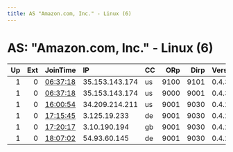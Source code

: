 ```yaml
---
title: AS "Amazon.com, Inc." - Linux (6)
---
```


# AS: "Amazon.com, Inc." - Linux (6)

|   Up |   Ext | JoinTime                                                                                            | IP             | CC   |   ORp |   Dirp | Version   | Contact                   | Nickname           |   eFamMembers |
|-----:|------:|:----------------------------------------------------------------------------------------------------|:---------------|:-----|------:|-------:|:----------|:--------------------------|:-------------------|--------------:|
|    1 |     0 | [06:37:18](https://metrics.torproject.org/rs.html#details/9671862720FD3229C4616423E375EBB689EE3DBB) | 35.153.143.174 | us   |  9100 |   9101 | 0.4.3.6   | contact@qutwhitehats.club | qutwhitehats       |             2 |
|    1 |     0 | [06:37:18](https://metrics.torproject.org/rs.html#details/C19A9ACED236A7F21A98A4EDFECAAB4190108C26) | 35.153.143.174 | us   |  9000 |   9001 | 0.4.3.6   | contact@qutwhitehats.club | qutwhitehats       |             2 |
|    1 |     0 | [16:00:54](https://metrics.torproject.org/rs.html#details/0109706984AA5E15836E9B20A144185DD774411E) | 34.209.214.211 | us   |  9001 |   9030 | 0.4.2.7   | None                      | favorableechopatch |             1 |
|    1 |     0 | [17:15:45](https://metrics.torproject.org/rs.html#details/62326F738A16C74CFC048768FBC9E81AE13A08FE) | 3.125.19.233   | de   |  9001 |   9030 | 0.4.2.7   | None                      | snailharvest       |             1 |
|    1 |     0 | [17:20:17](https://metrics.torproject.org/rs.html#details/A0E192213CF07EB069015E5C004B2C7EB525EF60) | 3.10.190.194   | gb   |  9001 |   9030 | 0.4.2.7   | None                      | peanutchaosrelay   |             1 |
|    1 |     0 | [18:07:02](https://metrics.torproject.org/rs.html#details/976063DB869FF0B4B71D31270BE996A9B069B432) | 54.93.60.145   | de   |  9001 |   9030 | 0.4.2.7   | None                      | colorfulevening    |             1 |
